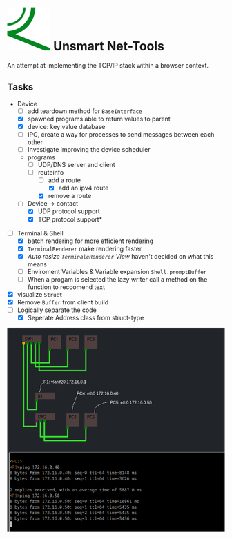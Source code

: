 #  ![](./src/assets/brand.svg) Unsmart Net-Tools

An attempt at implementing the TCP/IP stack within a browser context.

## Tasks

- Device
  - [ ] add teardown method for `BaseInterface`
  - [x] spawned programs able to return values to parent
  - [x] device: key value database
  - [ ] IPC, create a way for processes to send messages between each other
  - [ ] Investigate improving the device scheduler
  - programs
    - [ ] UDP/DNS server and client
    - [ ] routeinfo
      - [ ] add a route
        - [x] add an ipv4 route
      - [x] remove a route
  - [ ] Device -> contact
    - [x] UDP protocol support
    - [x] TCP protocol support*
- [ ] Terminal & Shell
  - [x] batch rendering for more efficient rendering
  - [x] `TerminalRenderer` make rendering faster
  - [x] *Auto resize `TerminaleRenderer` View* haven't decided on what this means
  - [ ] Enviroment Variables & Variable expansion `Shell.promptBuffer`
  - [ ] When a progam is selected the lazy writer call a method on the function to reccomend text
- [x] visualize `Struct`
- [x] Remove `Buffer` from client build
- [ ] Logically separate the code
  - [x] Seperate Address class from struct-type

![a picture of the view network-map.tsx](./src/assets/Screenshot_20240209_124926.png)
